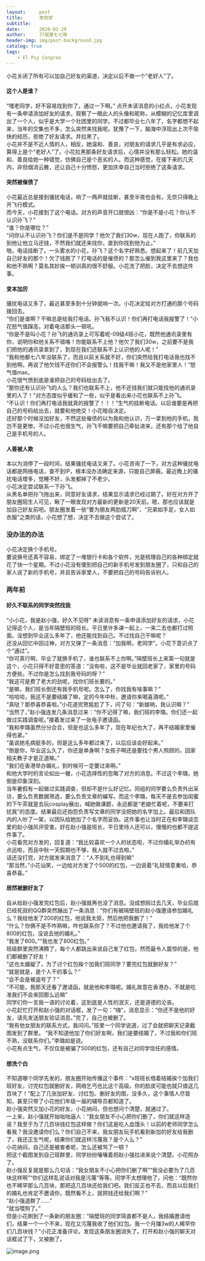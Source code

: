 ```yaml
---
layout:     post
title:      老同学
subtitle:   
date:       2020-02-29
author:     77就是七七呀
header-img: img/post-background.jpg
catalog: true
tags:
    - El Psy Congroo
---
```

[^_^]: # (哈哈我是注释，不会在浏览器中显示。)
[^_^]: # (tags包含杂谈，Life ？，Books，El Psy Congroo)

小花关闭了所有可以加自己好友的渠道，决定以后不做一个“老好人”了。

####  这个人是谁？
“嘿老同学，好不容易找到你了，通过一下啊。” 
点开未读消息的小红点，小花发现有一条申请添加好友的请求，观察了一眼此人的头像和昵称，从模糊的记忆库里调出了一个人，似乎是大学一个社团里的同学。不过都毕业七八年了，名字都想不起来，当年的交集也不多，怎么突然来找我呢。犹豫了一下，脑海中浮现出上次不愉快的经历，拒绝了好友请求。并拉黑了。   
小花并不是不近人情的人，相反，她温和、善良，对朋友的请求几乎是有求必应，算得上是个“老好人”了。小花拉黑那条好友请求后，心情并没有那么轻松。她的温和、善良给她一种错觉，仿佛自己是个恶劣的人。而这种感觉，在接下来的几天内，非但烟消云散，还让自己十分愤怒，更加庆幸自己当时拒绝了这条请求。  

#### 突然被催债了
小花最近总是接到骚扰电话，响了一两声就挂断，甚至半夜也会有。无奈只得晚上开飞行模式。  
而今天，小花接到了这个电话。对方的声音开口就很凶：“你是不是小花？你认不认识孙飞？”  
“谁？你是哪位？”  
“问你认不认识孙飞？你们是不是同学？他欠了我们30w，现在人跑了，你联系的到他让他立马还钱，不然我们就还来找你，直到你找到他为止。”  
啪，电话挂断了。一头雾水的小花，孙飞？这个名字好熟悉。想起来了！前几天加自己好友的那个！欠了钱跑了？打电话的是催债的？那怎么催到我这里来了？我也和他不熟啊？莫名其妙挨一顿训真的很不舒服。小花洗了把脸，决定不去想这件事。  
#### 变本加厉
骚扰电话又多了，最近甚至多到十分钟就响一次。小花决定给对方打通的那个号码拨回去。  
“你们是谁啊？干嘛总是给我打电话。孙飞我不认识！你们再打电话我报警了！”小花怒气值蹿高，对着电话那头一顿吼。  
“你是不是叫小花？孙飞的通讯录上可写着呢-09级4班小花，既然他通讯录里有你，说明你和他关系不错咯！你能联系不上他？他欠了我们30w，之前要不是我们把他的通讯录拿到了，到现在我们还联系不上认识他的人呢！”  
“我和他都七八年没联系了，而且以前关系就不好，你们突然给我打电话我也找不到他啊。再说了他欠钱不还你们不会报警么！找我干嘛！我又不是他家里人！”怒气值max。  
小花很气愤到底是谁把自己的号码给出去了。  
“那你还有认识孙飞的人么？我们也联系不上，他不还钱我们就只能找他的通讯录里的人了！”对方态度似乎缓和了一些，似乎是看出来小花也联系不上孙飞。  
“不认识！你们再打电话我就真的报警了！！！”生气的挂断电话。以后谁要是再把自己的号码给出去，就要和他绝交！小花暗自决定。  
还好那个时候没加好友，不然这些催债的以为我和他认识，万一拿到他的手机，我岂不是更惨。不过小花也很生气，孙飞干嘛要把自己牵扯进来，还有那个给了他自己是手机号的人。  
 
#### 人善被人欺
本以为消停了一段时间，结果骚扰电话又来了。小花咨询了一下，对方这种骚扰电话都是网络电话，查不到IP，根本没办法确定来源，只能自己屏蔽。最近晚上的骚扰电话增多，觉睡不好，头发都掉了不老少。  
小花决定尝试联系一下孙飞。  
从黑名单把孙飞拖出来，同意好友请求，结果显示请求已经过期了。好在对方开了朋友圈陌生人可见，瞅了一眼发现对方最新的更新是20天前。嗯，那也应该就是加自己好友前吧。朋友圈发着一些“要为朋友两肋插刀啊”、“兄弟如手足，女人如衣服”之类的话，小花想了想，决定不去做这个尝试了。  
   
### 没办法的办法
小花决定换个手机号。  
要说换号还真不容易，绑定了一堆银行卡和各个软件，光是梳理自己的各种绑定就花了快一个星期。不过小花没有傻到把自己的新手机号发到朋友圈了，只和自己的家人说了新的手机号，并且告诉家里人，不要把自己的号码告诉别人。

### 两年前
#### 好久不联系的同学突然找我
“小小花，我是赵小强，好久不见呀”
未读消息有一条申请添加好友的请求，小花记得这个人，是当年隔壁班的班长。平日里许多课一起上，一来二去也都打过照面。没想到毕业这么多年了，他还能找到自己。不过找自己干嘛呢？  
还没从回忆中回过神，对方又弹了一条消息：“加我啊，老同学”。小花下意识点了个“通过”。  
“你可真行啊，毕业了就换手机了，谁也联系不上你啊。”隔壁班长上来第一句就是这个，小花只得不好意思的答道：“没有啦，这不是毕业就回老家了，家里的号码方便些。不过你是怎么找到我号码的呀？”  
“我这可是费了老大的劲呢，找你们班长要的。”  
“是嘛，我们班长倒还有我手机号呢。怎么了，你找我有啥事嘛？”  
“哈哈哈，我这不是要结婚了嘛，定的今年中秋，邀请你来喝喜酒呢。”  
“真哒？那恭喜恭喜啦。”小花道完贺尴尬了下，问了句：“新娘呐，我认识嘛？”  
“当然了，”赵小强连发几条消息过来：“你不记得了嘛，我们班的李璐。你们还一起做过实践调查呢。”接着发过来了一张电子邀请函。  
“我和李璐虽然分分合合，但是也这么多年了，现在年纪也大了，再不结婚家里催得也紧。”    
“虽说她毛病挺多的，但是这么多年都过来了，以后应该会好起来。”  
“倒是你，毕业这么久了，你还是单身啊？女孩子啊还是要找个男人照顾的，回家相夫教子才是正道嘛。”  
“我们在香港举办婚礼，到时候可一定要过来啊。”  
和他大学时的言论如出一辙，小花选择性的忽略了对方的消息。不过这个李璐，她倒是印象深刻。  
当年暑假有一起做过实践调查，但却不是什么好记忆。同组的同学要么负责外出采访，要么负责数据筛选，要么负责文章的编写。而这个李璐，每天不是去参加闺蜜的下午茶就是去玩cosplay展出，喊她做课题，永远都是“老娘忙着呢，不要来打扰我”的态度。结果最后还抱怨负责写文章的同学没把她的名字加上。最后和团队内的人吵了一架，以团队给她加了个名字而妥协。这件事也让当时正在和李璐谈恋爱的赵小强风评受害。好在赵小强是班长，平日里待人还可以，慢慢的也都不提这件事了。  
小花看完对方发的，回复道：“我比较喜欢一个人的状态啦，不过你婚礼举办的有点远啦，而且中秋一天假期也不够，我人就不过去啦。”  
话还没打完，对方就发来消息了：“人不到礼也得到嘛”  
“那当然，”小花讪笑，一边给对方发了个500的红包，一边说着“礼轻情意重哈，恭喜恭喜。”  

#### 居然被删好友了
自从给赵小强发完红包后，赵小强就再也没了消息。没成想刚过去几天，毕业后就已经死寂的QQ群突然蹦出了一条消息：“你们有被隔壁班的赵小强邀请参加婚礼么？我给他发了200的红包，他说我太抠，然后他把我删了！”  
“什么？你俩不是不咋熟嘛，咋也联系你了？不过他也邀请我了，我给他发了个800的红包，没说去他的婚礼。”  
“我发了600。”“我也发了800红包。”  
班级群里突然沸腾了，每个人都跳出来说自己发了红包，然而最令人震惊的是，他们都被删了好友！   
“这也太龌龊了，为了讨个红包挨个加我们班同学？要完红包就删好友？”  
“就是就是，是个人干的事么？”  
“会不会是被盗号了？”  
“不可能，我那天还看了邀请函，就是他和李璐呢。婚礼故意在香港办，不就是吃准我们不会来回那么远嘛”  
同学们你一言我一语的讨论着，这到底是人性的泯灭，还是道德的沦丧。   
小花赶忙打开和赵小强的对话框，发了一句：“嗨”，消息显示：“你还不是他的好友，请先发送朋友验证消息。”完了，自己也被删了。  
“我有他女朋友的联系方式，我问问。”班里一个同学说道，过了会就把聊天记录截图发到了群里。
“我不知道他加了你们好友啊，我们是要结婚了，不过我和你们班不熟，没联系你们。”李璐如是说。  
小花有点生气，不仅仅是被骗了500的红包，还有自己对同学信任的感情。  

#### 想洗个白
不知道哪个同学先发的，朋友圈开始传播这个事件：“x班班长借着结婚挨个加我们班好友，讨完红包就删好友，网络乞丐也比这个高级。你的脸皮可能也就只值这几百块了！”配上了几张加好友、讨红包、删好友的图，没多久，这个事情人尽皆知，甚至只带了小花他们年级一届的辅导员都知道了。  
赵小强突然又加小花的好友，小花纳闷，但也想问个清楚，就通过了。  
一上来，赵小强就开始咄咄逼人：“我女朋友不小心把你们删了，你们就这样造谣？我至于为了几百块钱红包这样做？你们这是吃人血馒头！以前的老师同学怎么看我？我没邀请你们么？你们自己不来，我女朋友玩手机看到新加的好友给我删了，我还正生气呢，结果你们就这样污蔑我？是个人么？”  
小花纳闷，自己还是被害者呢，怎么还被骂了一顿？  
把这个截图发到自己班群里，同学纷纷嚷嚷着把赵小强拉进来说个清楚。小花照办了。  
赵小强反复就是那么几句话：“我女朋友不小心把你们删了啊”“我没必要为了几百块这样啊”“你们这样乱说话对我是污蔑”等等。同学不太想理他了，问他：“既然你也不稀罕那么几百块，那把这几百块还给我们吧。我们反正也不去，而且以后我们的婚礼也肯定不邀请你，既然看不上，就把钱还给我们啊？”  
“赵小强退群了......”  
“就当喂狗了。”  
但是小花刷到了一条新的朋友圈：“隔壁班的同学简直都不是人，我结婚邀请他们，结果一个一个不来，现在又污蔑我收了他们红包。我一个月赚3w的人稀罕你们几百块钱？”小花正准备评论，发现这条朋友圈消失了。打开和赵小强的聊天对话框试了下，又被删了。  

![image.png](https://i.loli.net/2020/05/25/HpMIw4KV9z2eboy.png)
